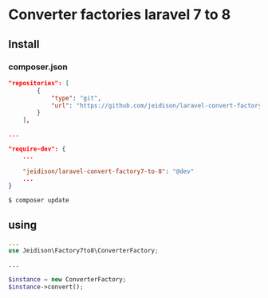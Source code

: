 # Converter factories laravel 7 to 8
 
## Install

### composer.json

```json
"repositories": [
        {
            "type": "git",
            "url": "https://github.com/jeidison/laravel-convert-factory7-to-8.git"
        }
    ],

...

"require-dev": {
    ...
    
    "jeidison/laravel-convert-factory7-to-8": "@dev"
    ...
}
```

```shell script
$ composer update
```

## using
 
```php
...
use Jeidison\Factory7to8\ConverterFactory;

...

$instance = new ConverterFactory;
$instance->convert();
```
